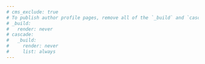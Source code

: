 ```yaml
---
# cms_exclude: true
# To publish author profile pages, remove all of the `_build` and `cascade` settings below.
# _build:
#   render: never
# cascade:
#   _build:
#     render: never
#     list: always
---
```

